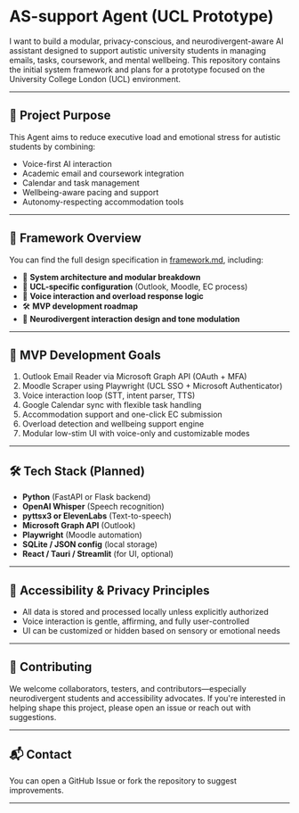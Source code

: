 # AS-support Agent (UCL Prototype)

I want to build a modular, privacy-conscious, and neurodivergent-aware AI assistant designed to support autistic university students in managing emails, tasks, coursework, and mental wellbeing. This repository contains the initial system framework and plans for a prototype focused on the University College London (UCL) environment.

---

## 🧠 Project Purpose

This Agent aims to reduce executive load and emotional stress for autistic students by combining:
- Voice-first AI interaction
- Academic email and coursework integration
- Calendar and task management
- Wellbeing-aware pacing and support
- Autonomy-respecting accommodation tools

---

## 📄 Framework Overview

You can find the full design specification in [framework.md](./framework.md), including:

- 🧩 **System architecture and modular breakdown**
- 🏫 **UCL-specific configuration** (Outlook, Moodle, EC process)
- 🎤 **Voice interaction and overload response logic**
- 🛠️ **MVP development roadmap**
- 🧠 **Neurodivergent interaction design and tone modulation**

---

## 🎯 MVP Development Goals

1. Outlook Email Reader via Microsoft Graph API (OAuth + MFA)
2. Moodle Scraper using Playwright (UCL SSO + Microsoft Authenticator)
3. Voice interaction loop (STT, intent parser, TTS)
4. Google Calendar sync with flexible task handling
5. Accommodation support and one-click EC submission
6. Overload detection and wellbeing support engine
7. Modular low-stim UI with voice-only and customizable modes

---

## 🛠 Tech Stack (Planned)

- **Python** (FastAPI or Flask backend)
- **OpenAI Whisper** (Speech recognition)
- **pyttsx3 or ElevenLabs** (Text-to-speech)
- **Microsoft Graph API** (Outlook)
- **Playwright** (Moodle automation)
- **SQLite / JSON config** (local storage)
- **React / Tauri / Streamlit** (for UI, optional)

---

## 🔐 Accessibility & Privacy Principles

- All data is stored and processed locally unless explicitly authorized
- Voice interaction is gentle, affirming, and fully user-controlled
- UI can be customized or hidden based on sensory or emotional needs

---

## 🤝 Contributing

We welcome collaborators, testers, and contributors—especially neurodivergent students and accessibility advocates. If you're interested in helping shape this project, please open an issue or reach out with suggestions.

---

## 📬 Contact

You can open a GitHub Issue or fork the repository to suggest improvements. 

---
